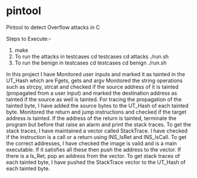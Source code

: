 # pintool
Pintool to detect Overflow attacks in C

Steps to Execute:-
 1. make
 2. To run the attacks in testcases
    cd testcases
    cd attacks
    ./run.sh
 3. To run the benign in testcases
    cd testcases
    cd benign
    ./run.sh
    
In this project I have Monitored user inputs and marked it as tainted in the UT_Hash which are Fgets, gets and argv
Monitored the  string operations such as strcpy, strcat and checked if the source address of it is tainted (propagated from a user input) and marked the destination address as tainted if the source as well is tainted. 
For tracing the propagation of the tainted byte, I have added the source bytes to the UT_Hash of each tainted byte.
Monitored the return and jump instructions and checked if the target address is tainted. 
If the address of the return is tainted, terminate the program but before that raise an alarm and print the stack traces.
To get the stack traces, I have maintained a vector called StackTrace. I have checked if the instruction is a call or a return using INS_IsRet and INS_IsCall. To get the correct addresses, I have checked the image is valid and is a main executable. If it satisfies all these then push the address to the vector. If there is a Is_Ret, pop an address from the vector.
To get stack traces of each tainted byte, I have pushed the StackTrace vector to the UT_Hash of each tainted byte.
